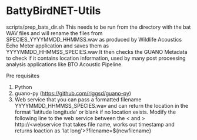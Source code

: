 # BattyBirdNET-Utils

scripts/prep_bats_dir.sh
This needs to be run from the directory with the bat WAV files and will rename the files from SPECIES_YYYYMMDD_HHMMSS.wav as produced by Wildlife Acoustics Echo Meter application and saves them as YYYYMMDD_HHMMSS_SPECIES.wav
It then checks the GUANO Metadata to check if it contains location information, used by many post proceesing analysis applications like BTO Acoustic Pipeline.

Pre requisites
1) Python
2) guano-py (https://github.com/riggsd/guano-py)
3) Web service that you can pass a formatted filename YYYYMMDD_HHMMSS_SPECIES.wav and can return the location in the format 'latitude longitude' or blank if no location exists.
Modify the following line to the web service between the < and >
http://<webservice that takes file name, works out timestamp and returns loaction as 'lat long'>?filename=${newfilename}
